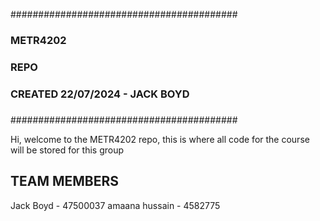 #########################################
###                                   ###
###              METR4202             ###
###                REPO               ###
###   CREATED 22/07/2024 - JACK BOYD  ###
###                                   ###
#########################################

Hi, welcome to the METR4202 repo, this is where all code for the course will be stored for this group

## TEAM MEMBERS ##
Jack Boyd - 47500037
amaana hussain - 4582775
